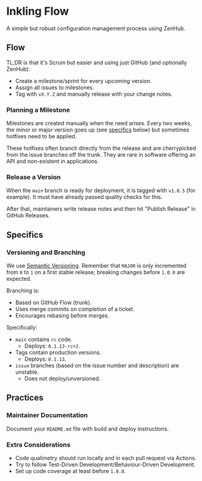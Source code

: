 # Inkling Flow

A simple but robust configuration management process using ZenHub.

## Flow

TL;DR is that it's Scrum but easier and using just GitHub (and optionally ZenHub):

- Create a milestone/sprint for every upcoming version.
- Assign all issues to milestones.
- Tag with `vX.Y.Z` and manually release with your change notes.

### Planning a Milestone

Milestones are created manually when the need arises. Every two weeks, the minor or major version
goes up (see [specifics](#specifics) below) but sometimes hotfixes need to be applied.

These hotfixes often branch directly from the release and are cherrypicked from the issue branches
off the trunk. They are rare in software offering an API and non-existent in applications.

### Release a Version

When the `main` branch is ready for deployment, it is tagged with `v1.0.5` (for example). It must
have already passed quality checks for this.

After that, maintainers write release notes and then hit "Publish Release" in GitHub Releases.

## Specifics

### Versioning and Branching

We use [Semantic Versioning][semver-link]. Remember that `MAJOR` is only incremented from `0` to 
`1` on a first stable release; breaking changes before `1.0.0` are expected.

Branching is:

- Based on GitHub Flow (trunk).
- Uses merge commits on completion of a ticket.
- Encourages rebasing before merges.

Specifically:

- `main` contains `rc` code.
  - Deploys: `0.1.13-rc+2`.
- Tags contain production versions.
  - Deploys: `0.1.13`.
- `issue` branches (based on the issue number and description) are unstable.
  - Does not deploy/unversioned.

## Practices

### Maintainer Documentation

Document your `README.md` file with build and deploy instructions.

### Extra Considerations

- Code qualimetry should run locally and in each pull request via Actions.
- Try to follow Test-Driven Development/Behaviour-Driven Development.
- Set up code coverage at least before `1.0.0`.

[semver-link]: https://semver.org
